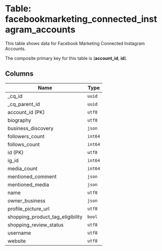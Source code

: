 # Table: facebookmarketing_connected_instagram_accounts

This table shows data for Facebook Marketing Connected Instagram Accounts.

The composite primary key for this table is (**account_id**, **id**).

## Columns

| Name          | Type          |
| ------------- | ------------- |
|_cq_id|`uuid`|
|_cq_parent_id|`uuid`|
|account_id (PK)|`utf8`|
|biography|`utf8`|
|business_discovery|`json`|
|followers_count|`int64`|
|follows_count|`int64`|
|id (PK)|`utf8`|
|ig_id|`int64`|
|media_count|`int64`|
|mentioned_comment|`json`|
|mentioned_media|`json`|
|name|`utf8`|
|owner_business|`json`|
|profile_picture_url|`utf8`|
|shopping_product_tag_eligibility|`bool`|
|shopping_review_status|`utf8`|
|username|`utf8`|
|website|`utf8`|